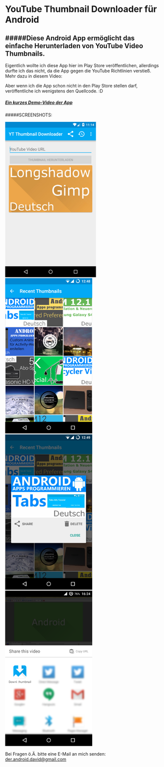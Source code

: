 # YouTube Thumbnail Downloader für Android
#####Diese Android App ermöglicht das einfache Herunterladen von YouTube Video Thumbnails.
----
Eigentlich wollte ich diese App hier im Play Store veröffentlichen, allerdings durfte ich das nicht, da die App gegen die YouTube Richtlinien verstieß. Mehr dazu in diesem Video: 

Aber wenn ich die App schon nicht in den Play Store stellen darf, veröffentliche ich wenigstens den Quellcode. :D

##### [Ein kurzes Demo-Video der App](https://www.youtube.com/watch?v=1wnQVrS0_nM)

#####SCREENSHOTS: 

<img src="/Screenshots_and_APK-File/mainActivity_Screenshot.png" height="500px"/>
<img src="/Screenshots_and_APK-File/RecentThumbnailsActivity_Screenshot.png" height="500px"/>
<img src="/Screenshots_and_APK-File/ThumbnailOptionsDialog_Screenshot.png" height="500px"/>
<img src="/Screenshots_and_APK-File/youtube_share_to_download_thumbnail_screenshot.png" height="500px"/>

Bei Fragen ö.Ä. bitte eine E-Mail an mich senden: der.android.david@gmail.com


